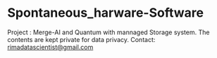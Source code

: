 # Spontaneous_harware-Software
Project : Merge-AI and Quantum with mannaged Storage system.
The contents are kept private for data privacy. Contact: rimadatascientist@gmail.com

